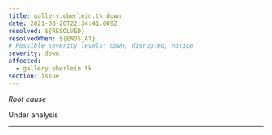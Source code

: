 ```yaml
---
title: gallery.eberlein.tk down
date: 2021-08-20T22:34:41.009Z_
resolved: ${RESOLVED}
resolvedWhen: ${ENDS_AT}
# Possible severity levels: down, disrupted, notice
severity: down
affected:
  - gallery.eberlein.tk
section: issue
---
```


*Root cause*

Under analysis

---


